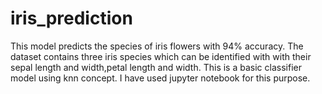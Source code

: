 # iris_prediction
This model predicts the species of iris flowers with 94% accuracy.
 The dataset contains three iris species which can be identified with with their sepal length and width,petal length and width.
 This is a basic classifier model using knn concept.
I have used jupyter notebook for this purpose.
